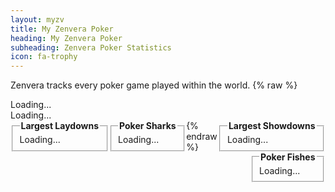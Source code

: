 ```yaml
---
layout: myzv
title: My Zenvera Poker
heading: My Zenvera Poker
subheading: Zenvera Poker Statistics
icon: fa-trophy
---
```

Zenvera tracks every poker game played within the world.
{% raw %}
<div id="poker-status">Loading...</div>
<div id="poker-latest">Loading...</div>
<div style="float: left;">
<fieldset>
<legend><strong>Largest Laydowns</strong></legend>
<div id="poker-laydowns">Loading...</div>
</fieldset>
</div>
<div style="float: right;">
<fieldset>
<legend><strong>Largest Showdowns</strong></legend>
<div id="poker-showdowns">Loading...</div>
</fieldset>
</div>
<div style="float: left;">
<fieldset>
<legend><strong>Poker Sharks</strong></legend>
<div id="poker-sharks">Loading...</div>
</fieldset>
</div>
<div style="float: right;">
<fieldset>
<legend><strong>Poker Fishes</strong></legend>
<div id="poker-fishes">Loading...</div>
</fieldset>
</div>
<script>$.get('https://myzv.herokuapp.com/poker-status.php', function( data ) { $( '#poker-status' ).html( data ); });</script>
<script>$.get('https://myzv.herokuapp.com/poker-latest-hands.php', function( data ) { $( '#poker-latest' ).html( data ); });</script>
<script>$.get('https://myzv.herokuapp.com/poker-largest-laydowns.php', function( data ) { $( '#poker-laydowns' ).html( data ); });</script>
<script>$.get('https://myzv.herokuapp.com/poker-largest-showdowns.php', function( data ) { $( '#poker-showdowns' ).html( data ); });</script>
<script>$.get('https://myzv.herokuapp.com/poker-sharks.php', function( data ) { $( '#poker-sharks' ).html( data ); });</script>
<script>$.get('https://myzv.herokuapp.com/poker-fishes.php', function( data ) { $( '#poker-fishes' ).html( data ); });</script>
{% endraw %}